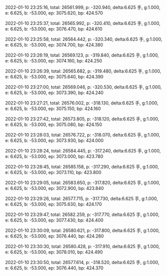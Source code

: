 2022-01-10 23:25:16, total: 26561.999, p: -320.940, delta:6.625 手, g:1.000, e: 6.625, b: -53.000, ep: 3075.620, bp: 424.570

2022-01-10 23:25:37, total: 26565.992, p: -320.410, delta:6.625 手, g:1.000, e: 6.625, b: -53.000, ep: 3076.470, bp: 424.610

2022-01-10 23:25:58, total: 26564.442, p: -320.340, delta:6.625 手, g:1.000, e: 6.625, b: -53.000, ep: 3074.700, bp: 424.380

2022-01-10 23:26:19, total: 26569.123, p: -319.840, delta:6.625 手, g:1.000, e: 6.625, b: -53.000, ep: 3074.160, bp: 424.250

2022-01-10 23:26:39, total: 26565.682, p: -319.480, delta:6.625 手, g:1.000, e: 6.625, b: -53.000, ep: 3075.640, bp: 424.390

2022-01-10 23:27:00, total: 26569.046, p: -320.530, delta:6.625 手, g:1.000, e: 6.625, b: -53.000, ep: 3073.390, bp: 424.240

2022-01-10 23:27:21, total: 26576.002, p: -318.130, delta:6.625 手, g:1.000, e: 6.625, b: -53.000, ep: 3075.150, bp: 424.160

2022-01-10 23:27:42, total: 26573.805, p: -318.120, delta:6.625 手, g:1.000, e: 6.625, b: -53.000, ep: 3075.080, bp: 424.150

2022-01-10 23:28:03, total: 26576.722, p: -318.070, delta:6.625 手, g:1.000, e: 6.625, b: -53.000, ep: 3073.930, bp: 424.000

2022-01-10 23:28:24, total: 26584.445, p: -317.240, delta:6.625 手, g:1.000, e: 6.625, b: -53.000, ep: 3073.000, bp: 423.780

2022-01-10 23:28:45, total: 26585.158, p: -317.290, delta:6.625 手, g:1.000, e: 6.625, b: -53.000, ep: 3073.110, bp: 423.800

2022-01-10 23:29:05, total: 26583.650, p: -317.820, delta:6.625 手, g:1.000, e: 6.625, b: -53.000, ep: 3072.900, bp: 423.840

2022-01-10 23:29:26, total: 26577.715, p: -317.730, delta:6.625 手, g:1.000, e: 6.625, b: -53.000, ep: 3075.630, bp: 424.170

2022-01-10 23:29:47, total: 26582.259, p: -317.770, delta:6.625 手, g:1.000, e: 6.625, b: -53.000, ep: 3077.430, bp: 424.400

2022-01-10 23:30:09, total: 26580.621, p: -317.800, delta:6.625 手, g:1.000, e: 6.625, b: -53.000, ep: 3076.440, bp: 424.280

2022-01-10 23:30:30, total: 26580.428, p: -317.910, delta:6.625 手, g:1.000, e: 6.625, b: -53.000, ep: 3078.010, bp: 424.490

2022-01-10 23:30:50, total: 26577.614, p: -318.520, delta:6.625 手, g:1.000, e: 6.625, b: -53.000, ep: 3076.440, bp: 424.370